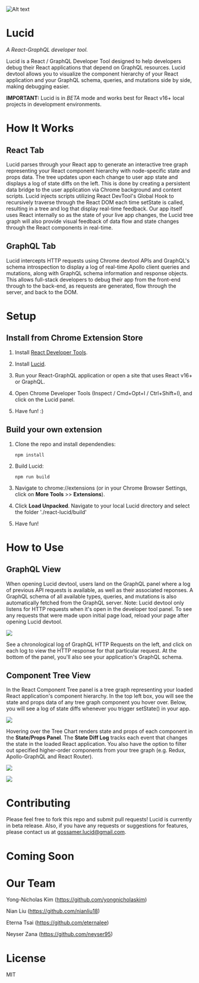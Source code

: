 ![Alt text](public/assets/lucidlogo-transparent.png?raw=true "Title")
# Lucid 
*A React-GraphQL developer tool.*

Lucid is a React / GraphQL Developer Tool designed to help developers debug their React applications that depend on GraphQL resources. Lucid devtool allows you to visualize the component hierarchy of your React application and your GraphQL schema, queries, and mutations side by side, making debugging easier.

**IMPORTANT:**  Lucid is in *BETA* mode and works best for React v16+ local projects in development environments. 

# How It Works
## React Tab
Lucid parses through your React app to generate an interactive tree graph representing your React component hierarchy with node-specific state and props data. The tree updates upon each change to user app state and displays a log of state diffs on the left. This is done by creating a persistent data bridge to the user application via Chrome background and content scripts. Lucid injects scripts utilizing React DevTool's Global Hook to recursively traverse through the React DOM each time setState is called, resulting in a tree and log that display real-time feedback. Our app itself uses React internally so as the state of your live app changes, the Lucid tree graph will also provide visual feedback of data flow and state changes through the React components in real-time.

## GraphQL Tab
Lucid intercepts HTTP requests using Chrome devtool APIs and GraphQL's schema introspection to display a log of real-time Apollo client queries and mutations, along with GraphQL schema information and response objects. This allows full-stack developers to debug their app from the front-end through to the back-end, as requests are generated, flow through the server, and back to the DOM. 

# Setup
## Install from Chrome Extension Store

1. Install <a href="https://chrome.google.com/webstore/detail/react-developer-tools/fmkadmapgofadopljbjfkapdkoienihi?hl=en">React Developer Tools</a>. 

2. Install <a href="https://chrome.google.com/webstore/detail/debux/ooihnkghpifccalpfakdnlolfaiidfjp?authuser=1">Lucid</a>.

3. Run your React-GraphQL application or open a site that uses React v16+ or GraphQL.

4. Open Chrome Developer Tools (Inspect / Cmd+Opt+I / Ctrl+Shift+I), and click on the Lucid panel.

5. Have fun! :)

## Build your own extension

1. Clone the repo and install dependendies: 

    ```npm install```

2. Build Lucid: 

    ```npm run build ```

3. Navigate to chrome://extensions (or in your Chrome Browser Settings, click on **More Tools** >> **Extensions**). 

4. Click **Load Unpacked**. Navigate to your local Lucid directory and select the folder './react-lucid/build'

5. Have fun!

# How to Use
## GraphQL View 
When opening Lucid devtool, users land on the GraphQL panel where a log of previous API requests is available, as well as their associated reponses. A GraphQL schema of all available types, queries, and mutations is also automatically fetched from the GraphQL server. 
Note: Lucid devtool only listens for HTTP requests when it's open in the developer tool panel. To see any requests that were made upon initial page load, reload your page after opening Lucid devtool. 

![](public/ReqResJson.gif)

See a chronological log of GraphQL HTTP Requests on the left, and click on each log to view the HTTP response for that particular request. At the bottom of the panel, you'll also see your application's GraphQL schema.

## Component Tree View
In the React Component Tree panel is a tree graph representing your loaded React application's component hierarchy. In the top left box, you will see the state and props data of any tree graph component you hover over. Below, you will see a log of state diffs whenever you trigger setState() in your app.

![](public/StateDiff.gif)

Hovering over the Tree Chart renders state and props of each component in the __State/Props Panel__. The __State Diff Log__ tracks each event that changes the state in the loaded React application. You also have the option to filter out specified higher-order components from your tree graph (e.g. Redux, Apollo-GraphQL and React Router).

![](public/TreeDisplay.gif)

![](public/TreeFilter.gif)

# Contributing 

Please feel free to fork this repo and submit pull requests! Lucid is currently in beta release. Also, if you have any requests or suggestions for features, please contact us at gossamer.lucid@gmail.com.

# Coming Soon


# Our Team

Yong-Nicholas Kim (https://github.com/yongnicholaskim)

Nian Liu (https://github.com/nianliu18)

Eterna Tsai (https://github.com/eternalee)

Neyser Zana (https://github.com/neyser95)

# License
MIT
